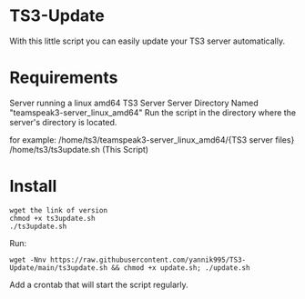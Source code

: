 # TS3-Update
With this little script you can easily update your TS3 server automatically.

# Requirements
Server running a linux amd64 TS3 Server
Server Directory Named "teamspeak3-server_linux_amd64"
Run the script in the directory where the server's directory is located.

for example:
/home/ts3/teamspeak3-server_linux_amd64/{TS3 server files}
/home/ts3/ts3update.sh (This Script)

# Install 

    wget the link of version
    chmod +x ts3update.sh
    ./ts3update.sh

Run:

    wget -Nnv https://raw.githubusercontent.com/yannik995/TS3-Update/main/ts3update.sh && chmod +x update.sh; ./update.sh

Add a crontab that will start the script regularly.
